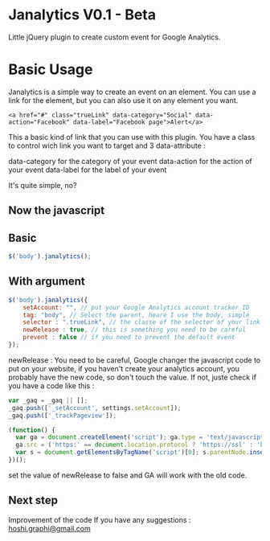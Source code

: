 Janalytics V0.1 - Beta
======================

Little jQuery plugin to create custom event for Google Analytics.

Basic Usage
===========

Janalytics is a simple way to create an event on an element. You can use a link for the element, but you can also use it on any element you want.

	<a href="#" class="trueLink" data-category="Social" data-action="Facebook" data-label="Facebook page">Alert</a>

This a basic kind of link that you can use with this plugin.
You have a class to control wich link you want to target and 3 data-attribute : 

data-category for the category of your event
data-action for the action of your event
data-label for the label of your event

It's quite simple, no?

Now the javascript
------------------

Basic
-----

````javascript
$('body').janalytics();
````

With argument
-------------

````javascript
$('body').janalytics({
	setAccount: "", // put your Google Analytics account tracker ID
    tag: "body", // Select the parent, heare I use the body, simple
    selector : ".trueLink", // the classe of the selector of your link (can be class, ID, whatever)
    newRelease : true, // this is something you need to be careful
    prevent : false // if you need to prevent the default event
});
````

newRelease : You need to be careful, Google changer the javascript code to put on your website, if you haven't create your analytics account, you probably have the new code, so don't touch the value. If not, juste check if you have a code like this :

````javascript
var _gaq = _gaq || [];
_gaq.push(['_setAccount', settings.setAccount]);
_gaq.push(['_trackPageview']);

(function() {
  var ga = document.createElement('script'); ga.type = 'text/javascript'; ga.async = true;
  ga.src = ('https:' == document.location.protocol ? 'https://ssl' : 'http://www') + '.google-analytics.com/ga.js';
  var s = document.getElementsByTagName('script')[0]; s.parentNode.insertBefore(ga, s);
})();
````

set the value of newRelease to false and GA will work with the old code.

Next step
---------

Improvement of the code
If you have any suggestions : hoshi.graphi@gmail.com